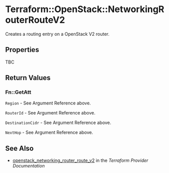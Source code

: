# Terraform::OpenStack::NetworkingRouterRouteV2

Creates a routing entry on a OpenStack V2 router.

## Properties

TBC

## Return Values

### Fn::GetAtt

`Region` - See Argument Reference above.

`RouterId` - See Argument Reference above.

`DestinationCidr` - See Argument Reference above.

`NextHop` - See Argument Reference above.

## See Also

* [openstack_networking_router_route_v2](https://www.terraform.io/docs/providers/openstack/r/networking_router_route_v2.html) in the _Terraform Provider Documentation_
